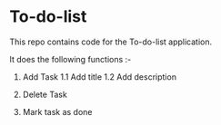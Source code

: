 # To-do-list

This repo contains code for the To-do-list application.

It does the following functions :-

1. Add Task
   1.1 Add title
   1.2 Add description

2. Delete Task

3. Mark task as done

